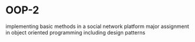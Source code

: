 # OOP-2
implementing basic methods in a social network platform major assignment in object oriented programming including design patterns 
